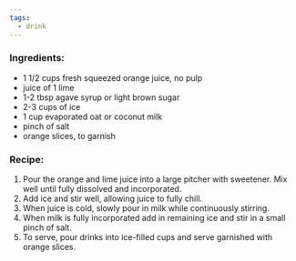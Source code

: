```yaml
---
tags:
  - drink
---
```

### Ingredients:
- 1 1/2 cups fresh squeezed orange juice, no pulp
- juice of 1 lime
- 1-2 tbsp agave syrup or light brown sugar
- 2-3 cups of ice
- 1 cup evaporated oat or coconut milk
- pinch of salt
- orange slices, to garnish

### Recipe:
1. Pour the orange and lime juice into a large pitcher with sweetener. Mix well until fully dissolved and incorporated. 
2. Add ice and stir well, allowing juice to fully chill.
3. When juice is cold, slowly pour in milk while continuously stirring. 
4. When milk is fully incorporated add in remaining ice and stir in a small pinch of salt. 
5. To serve, pour drinks into ice-filled cups and serve garnished with orange slices. 